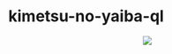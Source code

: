 # kimetsu-no-yaiba-ql

<p align="center">
  <img src="https://64.media.tumblr.com/38bfda9181c6abb82b3cb8fa0cdacf6b/tumblr_pwttdlbNmq1v6bs4yo2_r1_400.gifv" />
</p>
